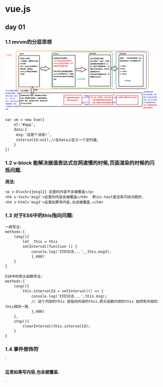 # vue.js #
## day 01
<h3>1.1 mvvm的分层思想</h3>

![](imgs/01.MVC和MVVM的关系图解.png)

	var vm = new Vue({
		el:'#app',
		data:{
		 msg:'这是个消息!',
		 intervalId:null,//在data上定义一个定时器,
		}
	})

<h3>1.2 v-block 能解决插值表达式在网速慢的时候,页面渲染的时候的闪烁问题.</h3>

<b>用法:</b>
	<style>
		[v-block]{
			display:none;
		}
	</style>

	<p v-block>{{msg1}} 这里的内容不会被覆盖</p>
	<h4 v-text='msg2'>这里的内容会被覆盖</h4>  默认v-text是没有闪烁问题的.
	<h4 v-html='msg3'>这里如果写内容,也会被覆盖.</h4>

<h3>1.3 对于ES6中的this指向问题:</h3>

	一般写法:
	methods:{
		lang(){
			let _this = this
			setInterval(function () {
				console.log('打印日志...',_this.msg3);
				},400)
		}
	}

	ES6中的箭头函数写法:
	methods:{
		lang(){
			this.intervalId = setInterval(() => {
				console.log('打印日志...',this.msg);
				// 这个内部的this 就指向外部的this,箭头函数内部的this 始终和外部的this保持一致.
				},400)
		},
		stop(){
			clearInterval(this.intervalId);
		}
	}

<h3>1.4 事件修饰符</h3>
`<h4 v-html='msg3'>这里如果写内容,也会被覆盖.</h4>`

